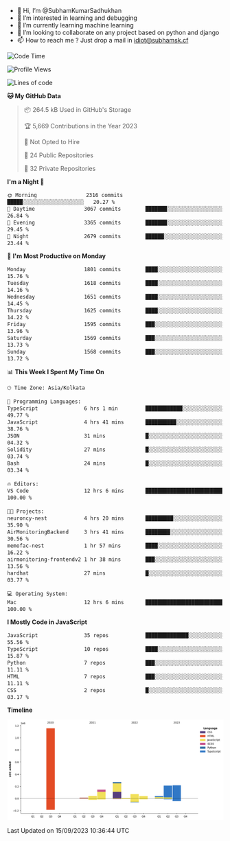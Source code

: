 - 👋 Hi, I’m @SubhamKumarSadhukhan
- 👀 I’m interested in learning and debugging
- 🌱 I’m currently learning machine learning
- 💞️ I’m looking to collaborate on any project based on python and django
- 📫 How to reach me ?
      Just drop a mail in idiot@subhamsk.cf

<!---
SubhamKumarSadhukhan/SubhamKumarSadhukhan is a ✨ special ✨ repository because its `README.md` (this file) appears on your GitHub profile.
You can click the Preview link to take a look at your changes.
--->


<!--START_SECTION:waka-->
![Code Time](http://img.shields.io/badge/Code%20Time-1%2C560%20hrs%2046%20mins-blue)

![Profile Views](http://img.shields.io/badge/Profile%20Views-11-blue)

![Lines of code](https://img.shields.io/badge/From%20Hello%20World%20I%27ve%20Written-2.2%20million%20lines%20of%20code-blue)

**🐱 My GitHub Data** 

> 📦 264.5 kB Used in GitHub's Storage 
 > 
> 🏆 5,669 Contributions in the Year 2023
 > 
> 🚫 Not Opted to Hire
 > 
> 📜 24 Public Repositories 
 > 
> 🔑 32 Private Repositories 
 > 
**I'm a Night 🦉** 

```text
🌞 Morning                2316 commits        █████░░░░░░░░░░░░░░░░░░░░   20.27 % 
🌆 Daytime                3067 commits        ███████░░░░░░░░░░░░░░░░░░   26.84 % 
🌃 Evening                3365 commits        ███████░░░░░░░░░░░░░░░░░░   29.45 % 
🌙 Night                  2679 commits        ██████░░░░░░░░░░░░░░░░░░░   23.44 % 
```
📅 **I'm Most Productive on Monday** 

```text
Monday                   1801 commits        ████░░░░░░░░░░░░░░░░░░░░░   15.76 % 
Tuesday                  1618 commits        ████░░░░░░░░░░░░░░░░░░░░░   14.16 % 
Wednesday                1651 commits        ████░░░░░░░░░░░░░░░░░░░░░   14.45 % 
Thursday                 1625 commits        ████░░░░░░░░░░░░░░░░░░░░░   14.22 % 
Friday                   1595 commits        ███░░░░░░░░░░░░░░░░░░░░░░   13.96 % 
Saturday                 1569 commits        ███░░░░░░░░░░░░░░░░░░░░░░   13.73 % 
Sunday                   1568 commits        ███░░░░░░░░░░░░░░░░░░░░░░   13.72 % 
```


📊 **This Week I Spent My Time On** 

```text
🕑︎ Time Zone: Asia/Kolkata

💬 Programming Languages: 
TypeScript               6 hrs 1 min         ████████████░░░░░░░░░░░░░   49.77 % 
JavaScript               4 hrs 41 mins       ██████████░░░░░░░░░░░░░░░   38.76 % 
JSON                     31 mins             █░░░░░░░░░░░░░░░░░░░░░░░░   04.32 % 
Solidity                 27 mins             █░░░░░░░░░░░░░░░░░░░░░░░░   03.74 % 
Bash                     24 mins             █░░░░░░░░░░░░░░░░░░░░░░░░   03.34 % 

🔥 Editors: 
VS Code                  12 hrs 6 mins       █████████████████████████   100.00 % 

🐱‍💻 Projects: 
neuroncy-nest            4 hrs 20 mins       █████████░░░░░░░░░░░░░░░░   35.90 % 
AirMonitoringBackend     3 hrs 41 mins       ████████░░░░░░░░░░░░░░░░░   30.56 % 
memofac-nest             1 hr 57 mins        ████░░░░░░░░░░░░░░░░░░░░░   16.22 % 
airmonitoring-frontendv2 1 hr 38 mins        ███░░░░░░░░░░░░░░░░░░░░░░   13.56 % 
hardhat                  27 mins             █░░░░░░░░░░░░░░░░░░░░░░░░   03.77 % 

💻 Operating System: 
Mac                      12 hrs 6 mins       █████████████████████████   100.00 % 
```

**I Mostly Code in JavaScript** 

```text
JavaScript               35 repos            ██████████████░░░░░░░░░░░   55.56 % 
TypeScript               10 repos            ████░░░░░░░░░░░░░░░░░░░░░   15.87 % 
Python                   7 repos             ███░░░░░░░░░░░░░░░░░░░░░░   11.11 % 
HTML                     7 repos             ███░░░░░░░░░░░░░░░░░░░░░░   11.11 % 
CSS                      2 repos             █░░░░░░░░░░░░░░░░░░░░░░░░   03.17 % 
```



**Timeline**

![Lines of Code chart](https://raw.githubusercontent.com/SubhamKumarSadhukhan/SubhamKumarSadhukhan/main/assets/bar_graph.png)


 Last Updated on 15/09/2023 10:36:44 UTC
<!--END_SECTION:waka-->
